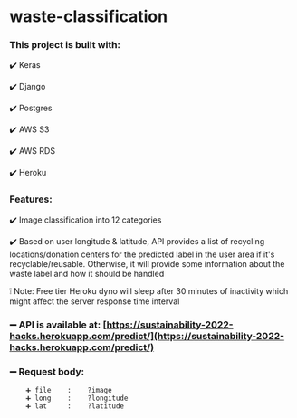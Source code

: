 # waste-classification

### This project is built with:
✔️  Keras

✔️  Django

✔️  Postgres

✔️  AWS S3

✔️  AWS RDS

✔️  Heroku

### Features:
✔️  Image classification into 12 categories

✔️  Based on user longitude & latitude, API provides a list of recycling locations/donation centers for the predicted label in the user area if it's recyclable/reusable. Otherwise, it will provide some information about the waste label and how it should be handled

❕  Note: Free tier Heroku dyno will sleep after 30 minutes of inactivity which might affect the server response time interval

### ➖ API is available at: [https://sustainability-2022-hacks.herokuapp.com/predict/](https://sustainability-2022-hacks.herokuapp.com/predict/)

### ➖ Request body: 
        
        ➕ file    :    ?image
        ➕ long    :    ?longitude
        ➕ lat     :    ?latitude
